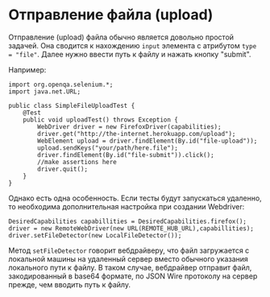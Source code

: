 # Отправление файла (upload)
Отправление (upload) файла обычно является довольно простой задачей.
Она сводится к нахождению <code>input</code> элемента с атрибутом <code>type = "file"</code>. Далее нужно ввести путь к файлу и нажать кнопку "submit".

Например:
```
import org.openqa.selenium.*;
import java.net.URL;

public class SimpleFileUploadTest {
    @Test
    public void uploadTest() throws Exception {
        WebDriver driver = new FirefoxDriver(capabilities);
        driver.get("http://the-internet.herokuapp.com/upload");
        WebElement upload = driver.findElement(By.id("file-upload"));
        upload.sendKeys("your/path/here.file");
        driver.findElement(By.id("file-submit")).click();
        //make assertions here
        driver.quit();
    }
}
```
Однако есть одна особенность. Если тесты будут запускаться удаленно, то необходима дополнительная настройка при создании Webdriver:
```
DesiredCapabilities capabillities = DesiredCapabilities.firefox();
driver = new RemoteWebDriver(new URL(REMOTE_HUB_URL),capabillities);
driver.setFileDetector(new LocalFileDetector());
```
Метод <code>setFileDetector</code> говорит вебдрайверу, что файл загружается с локальной машины на удаленный сервер вместо обычного указания локального пути к файлу. В таком случае, вебдрайвер отправит файл, закодированный в base64 формате, по JSON Wire протоколу на сервер прежде, чем вводить путь к файлу.
